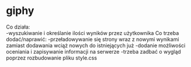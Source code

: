 # giphy
Co działa:<br>
-wyszukiwanie i określanie ilości wyników przez użytkownika
Co trzeba dodać/naprawić:
-przeładowywanie się strony wraz z nowymi wynikami zamiast dodawania wciąż nowych do istniejących już
-dodanie możliwości oceniania i zapisywanie informacji na serwerze
-trzeba zadbać o wygląd poprzez rozbudowanie pliku style.css
